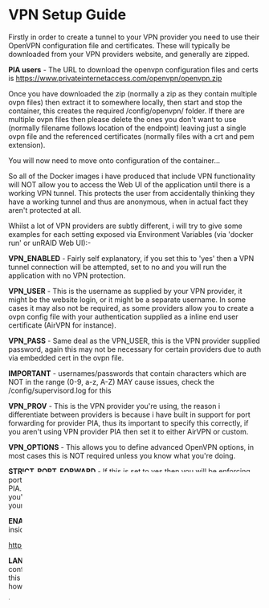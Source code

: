 # **VPN Setup Guide**

Firstly in order to create a tunnel to your VPN provider you need to use their OpenVPN configuration file and certificates. These will typically be downloaded from your VPN providers website, and generally are zipped. 

**PIA users** - The URL to download the openvpn configuration files and certs is https://www.privateinternetaccess.com/openvpn/openvpn.zip

Once you have downloaded the zip (normally a zip as they contain multiple ovpn files) then extract it to somewhere locally, then start and stop the container, this creates the required /config/openvpn/ folder. If there are multiple ovpn files then please delete the ones you don't want to use (normally filename follows location of the endpoint) leaving just a single ovpn file and the referenced certificates (normally files with a crt and pem extension).

You will now need to move onto configuration of the container...

So all of the Docker images i have produced that include VPN functionality will NOT allow you to access the Web UI of the application until there is a working VPN tunnel. This protects the user from accidentally thinking they have a working tunnel and thus are anonymous, when in actual fact they aren't protected at all.

Whilst a lot of VPN providers are subtly different, i will try to give some examples for each setting exposed via Environment Variables (via 'docker run' or unRAID Web UI):-

**VPN_ENABLED** - Fairly self explanatory, if you set this to 'yes' then a VPN tunnel connection will be attempted, set to no and you will run the application with no VPN protection.

**VPN_USER** - This is the username as supplied by your VPN provider, it might be the website login, or it might be a separate username. In some cases it may also not be required, as some providers allow you to create a ovpn config file with your authentication supplied as a inline end user certificate (AirVPN for instance).

**VPN_PASS** - Same deal as the VPN_USER, this is the VPN provider supplied password, again this may not be necessary for certain providers due to auth via embedded cert in the ovpn file.

**IMPORTANT** - usernames/passwords that contain characters which are NOT in the range (0-9, a-z, A-Z) MAY cause issues, check the /config/supervisord.log for this

**VPN_PROV** - This is the VPN provider you're using, the reason i differentiate between providers is because i have built in support for port forwarding for provider PIA, thus its important to specify this correctly, if you aren't using VPN provider PIA then set it to either AirVPN or custom.

**VPN_OPTIONS** - This allows you to define advanced OpenVPN options, in most cases this is NOT required unless you know what you're doing.

**STRICT_PORT_FORWARD** - If this is set to yes then you will be enforcing port forwarding when connected to an VPN remote endpoint for provider PIA. Again i would like to stress this only takes effect for PIA users only, if you're using another provider then you will need to setup the port forward yourself (speeds will be VERY slow without a working incoming port).

**ENABLE_PRIVOXY** - Allows you to define whether you want to run Privoxy inside the container as well - for more details about Privoxy see below Q3.

https://github.com/binhex/documentation/blob/master/docker/faq/vpn.md

**LAN_NETWORK** - This is used to define your home LAN network, do NOT confuse this with the IP address of your router or your server, the value for this key defines your network NOT a single host - for more details about how to configure this see below Q4.

https://github.com/binhex/documentation/blob/master/docker/faq/vpn.md

**NAME_SERVERS** - This allows you to define the name servers you want to use when the VPN tunnel is established, keep in mind you probably will NOT be able to use your ISP's name servers when the tunnel is running, as your IP address will then not be in your ISP's range and thus will normally be blocked, thus the recommendation to use an open DNS, the defaults are normally fine.

**DEBUG** - Set this to true to enable debug, extremely useful to debug issues when you can't connect to the VPN tunnel - for further help see below

https://github.com/binhex/documentation/blob/master/docker/faq/help.md

**UMASK** - This sets the permissions for newly created files/folders, the defaults are normally fine.

**PUID/PGID** - The user ID and group ID to run as, the default value of 99 is for user 'nobody' group 'users', if you want to run the container as another user then find out the UID by issuing the following command:-

```id <username you want to run as>```

Example command run on the docker host:-

```
# id nobody
# uid=99(nobody) gid=100(users) groups=100(users),98(nobody)
```

So you can see the UID is 99 and the GID is 100, so set PUID to be 99 and PGID to be 100.

**IMPORTANT** - If you do decide to change the PUID and PGID values and you have previously started the container then please ensure you delete the file ```/config/perms.txt``` to force a reset of permissions for the new user/group.